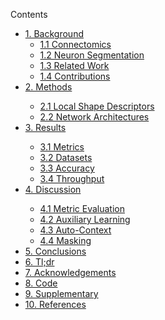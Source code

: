 <div id="toc_container">
<p class="toc_title">Contents</p>
<ul class="toc_list">
  <li><a href="#background">1. Background</a>
  <ul>
    <li><a href="#connectomics">1.1 Connectomics</a></li>
    <li><a href="#neuron_segmentation">1.2 Neuron Segmentation</a></li>
    <li><a href="#related_work">1.3 Related Work</a></li>
    <li><a href="#contributions">1.4 Contributions</a></li>
  </ul>
</li>
<li><a href="#methods">2. Methods</a></li>
  <ul>
    <li><a href="#local_shape_descriptors">2.1 Local Shape Descriptors</a></li>
    <li><a href="#network_architectures">2.2 Network Architectures</a></li>
  </ul>
<li><a href="#results">3. Results</a></li>
  <ul>
    <li><a href="#metrics">3.1 Metrics</a></li>
    <li><a href="#datasets">3.2 Datasets</a></li>
    <li><a href="#accuracy">3.3 Accuracy</a></li>
    <li><a href="#throughput">3.4 Throughput</a></li>
  </ul>
<li><a href="#discussion">4. Discussion</a></li>
  <ul>
    <li><a href="#metric_eval">4.1 Metric Evaluation</a></li>
    <li><a href="#auxiliary_learning">4.2 Auxiliary Learning</a></li>
    <li><a href="#auto_context">4.3 Auto-Context</a></li>
    <li><a href="#masking">4.4 Masking</a></li>
  </ul>
<li><a href="#conclusions">5. Conclusions</a></li>
<li><a href="#tldr">6. Tl;dr</a></li>
<li><a href="#acknowledgements">7. Acknowledgements</a></li>
<li><a href="#code">8. Code</a></li>
<li><a href="#supplementary">9. Supplementary</a></li>
<li><a href="#references">10. References</a></li>
</ul>
</div>
